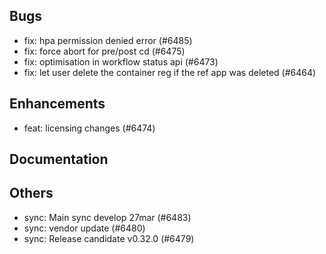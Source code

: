 ## Bugs
- fix: hpa permission denied error (#6485)
- fix: force abort for pre/post cd  (#6475)
- fix: optimisation in workflow status api (#6473)
- fix: let user delete the container reg if the ref app was deleted (#6464)
## Enhancements
- feat: licensing changes (#6474)
## Documentation
## Others
- sync: Main sync develop 27mar (#6483)
- sync: vendor update (#6480)
- sync: Release candidate v0.32.0 (#6479)
